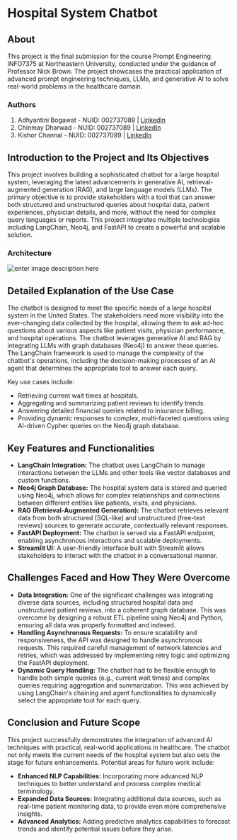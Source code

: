 

# Hospital System Chatbot

## About
This project is the final submission for the course Prompt Engineering INFO7375 at Northeastern University, conducted under the guidance of Professor Nick Brown. The project showcases the practical application of advanced prompt engineering techniques, LLMs, and generative AI to solve real-world problems in the healthcare domain.

### Authors
 1. Adhyantini Bogawat - NUID: 002737089 | [LinkedIn](https://www.linkedin.com/in/adhyantini-bogawat/) 
 2. Chinmay Dharwad - NUID: 002737089 | [LinkedIn](https://www.linkedin.com/in/chinmay-dharwad-476092128/)
 3. Kishor Channal - NUID: 002737089 | [LinkedIn](https://www.linkedin.com/in/kishorchannal/)   

## Introduction to the Project and Its Objectives

This project involves building a sophisticated chatbot for a large hospital system, leveraging the latest advancements in generative AI, retrieval-augmented generation (RAG), and large language models (LLMs). The primary objective is to provide stakeholders with a tool that can answer both structured and unstructured queries about hospital data, patient experiences, physician details, and more, without the need for complex query languages or reports. This project integrates multiple technologies including LangChain, Neo4j, and FastAPI to create a powerful and scalable solution.

### Architecture
![enter image description here](https://realpython.com/cdn-cgi/image/width=2000,format=auto/https://files.realpython.com/media/Screenshot_2024-01-15_at_8.08.18_PM.fe16f8a318cc.png)

## Detailed Explanation of the Use Case

The chatbot is designed to meet the specific needs of a large hospital system in the United States. The stakeholders need more visibility into the ever-changing data collected by the hospital, allowing them to ask ad-hoc questions about various aspects like patient visits, physician performance, and hospital operations. The chatbot leverages generative AI and RAG by integrating LLMs with graph databases (Neo4j) to answer these queries. The LangChain framework is used to manage the complexity of the chatbot's operations, including the decision-making processes of an AI agent that determines the appropriate tool to answer each query.

Key use cases include:

-   Retrieving current wait times at hospitals.
-   Aggregating and summarizing patient reviews to identify trends.
-   Answering detailed financial queries related to insurance billing.
-   Providing dynamic responses to complex, multi-faceted questions using AI-driven Cypher queries on the Neo4j graph database.

## Key Features and Functionalities

-   **LangChain Integration:** The chatbot uses LangChain to manage interactions between the LLMs and other tools like vector databases and custom functions.
-   **Neo4j Graph Database:** The hospital system data is stored and queried using Neo4j, which allows for complex relationships and connections between different entities like patients, visits, and physicians.
-   **RAG (Retrieval-Augmented Generation):** The chatbot retrieves relevant data from both structured (SQL-like) and unstructured (free-text reviews) sources to generate accurate, contextually relevant responses.
-   **FastAPI Deployment:** The chatbot is served via a FastAPI endpoint, enabling asynchronous interactions and scalable deployments.
-   **Streamlit UI:** A user-friendly interface built with Streamlit allows stakeholders to interact with the chatbot in a conversational manner.

## Challenges Faced and How They Were Overcome

-   **Data Integration:** One of the significant challenges was integrating diverse data sources, including structured hospital data and unstructured patient reviews, into a coherent graph database. This was overcome by designing a robust ETL pipeline using Neo4j and Python, ensuring all data was properly formatted and indexed.
-   **Handling Asynchronous Requests:** To ensure scalability and responsiveness, the API was designed to handle asynchronous requests. This required careful management of network latencies and retries, which was addressed by implementing retry logic and optimizing the FastAPI deployment.
-   **Dynamic Query Handling:** The chatbot had to be flexible enough to handle both simple queries (e.g., current wait times) and complex queries requiring aggregation and summarization. This was achieved by using LangChain's chaining and agent functionalities to dynamically select the appropriate tool for each query.

## Conclusion and Future Scope

This project successfully demonstrates the integration of advanced AI techniques with practical, real-world applications in healthcare. The chatbot not only meets the current needs of the hospital system but also sets the stage for future enhancements. Potential areas for future work include:

-   **Enhanced NLP Capabilities:** Incorporating more advanced NLP techniques to better understand and process complex medical terminology.
-   **Expanded Data Sources:** Integrating additional data sources, such as real-time patient monitoring data, to provide even more comprehensive insights.
-   **Advanced Analytics:** Adding predictive analytics capabilities to forecast trends and identify potential issues before they arise.
